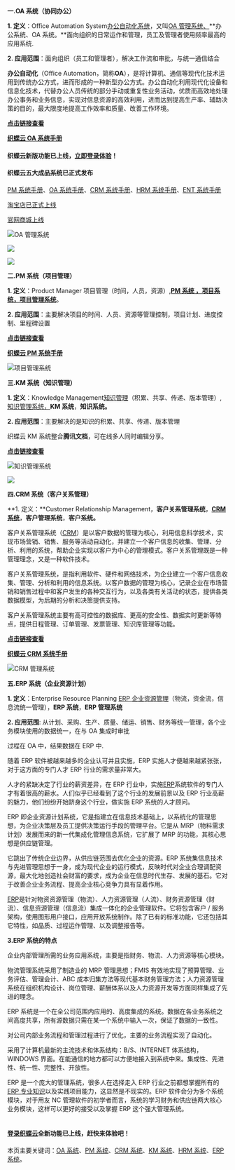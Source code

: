 **一.OA 系统（协同办公）**

**1. 定义**：Office Automation System[办公自动化系统](https://work.zhidieyun.com/approval/manage)，又叫[OA 管理系统、](https://work.zhidieyun.com/approval/manage)**办公系统、OA 系统。**面向组织的日常运作和管理，员工及管理者使用频率最高的应用系统.

**2. 应用范围**：面向组织（员工和管理者），解决工作流和审批，与统一通信结合

**办公自动化**（Office Automation，简称**OA**），是将计算机、通信等现代化技术运用到传统办公方式，进而形成的一种新型办公方式。办公自动化利用现代化设备和信息化技术，代替办公人员传统的部分手动或重复性业务活动，优质而高效地处理办公事务和业务信息，实现对信息资源的高效利用，进而达到提高生产率、辅助决策的目的，最大限度地提高工作效率和质量、改善工作环境。

[**点击链接查看**](https://item.taobao.com/item.htm?id=655435965615)

[**织蝶云 OA 系统手册**](http://doc.zhidieyun.com/oa/index.html)

#### 织蝶云新版功能已上线，[立即登录体验](https://work.zhidieyun.com/)！

#### 织蝶云五大成品系统已正式发布

[PM 系统手册](http://doc.zhidieyun.com/pm/index.html)、[OA 系统手册](http://doc.zhidieyun.com/oa/index.html)、[CRM 系统手册](http://doc.zhidieyun.com/crm/index.html)、[HRM 系统手册](http://doc.zhidieyun.com/hrm/index.html)、[ENT 系统手册](http://doc.zhidieyun.com/ent/index.html)

[淘宝店已正式上线](https://shop505447237.taobao.com/index.htm)

[官网商城上线](https://www.zhidieyun.com/shop)

![OA 管理系统](https://www.zhidieyun.com/files/1/0/71/316deabd68c7d65ad0c19d69365e144a15fd7101.png)

![](https://www.zhidieyun.com/files/3/d/2f/0c5c3130484022000cb340cb600eb2b5b3522fd3.png)

![](https://www.zhidieyun.com/files/2/5/c8/c037e42f5c6819234f65c428fb60940a0800c852.png)

**二.PM 系统（项目管理）**

**1. 定义**：Product Manager 项目管理（时间，人员，资源）,[**PM 系统 ，项目系统，项目管理系统**](https://work.zhidieyun.com/project/manage)。

**2. 应用范围**：主要解决项目的时间、人员、资源等管理控制，项目计划、进度控制、里程碑设置

[**点击链接查看**](https://item.taobao.com/item.htm?id=655393345999)

[**织蝶云 PM 系统手册**](http://doc.zhidieyun.com/pm/index.html)

![项目管理系统](https://www.zhidieyun.com/files/d/5/02/024a16ff000432129df6114bfa50001b0025025d.png)

**三.KM 系统（知识管理）**

**1. 定义**：Knowledge Management[知识管理](https://work.zhidieyun.com/knowledge/manage)（积累、共享、传递、版本管理）,[知识管理系统，](https://work.zhidieyun.com/knowledge/manage)**KM 系统**，**知识系统。**

**2. 应用范围**：主要解决的是知识的积累、共享、传递、版本管理

织蝶云 KM 系统整合**腾讯文档**，可在线多人同时编辑分享。

[**点击链接查看**](https://item.taobao.com/item.htm?id=655815282054)

![知识管理系统](https://www.zhidieyun.com/files/c/8/17/289e9a601dd424d6125c159c9694467496e1178c.png)

![](https://www.zhidieyun.com/files/f/5/39/b069732ec7732cd2f626d3c0b5ffc0923e1e395f.png)

**四.CRM 系统（客户关系管理）**

**1. 定义：**Customer Relationship Management，**客户关系管理系统**，[**CRM 系统**](https://work.zhidieyun.com/customer/manage)，**客户管理系统**，**客户系统。**

客户关系管理系统（[CRM](https://work.zhidieyun.com/customer/manage)）是以客户数据的管理为核心，利用信息科学技术，实现市场营销、销售、服务等活动自动化，并建立一个客户信息的收集、管理、分析、利用的系统，帮助企业实现以客户为中心的管理模式。客户关系管理既是一种管理理念，又是一种软件技术。

客户关系管理系统，是指利用软件、硬件和网络技术，为企业建立一个客户信息收集、管理、分析和利用的信息系统。以客户数据的管理为核心，记录企业在市场营销和销售过程中和客户发生的各种交互行为，以及各类有关活动的状态，提供各类数据模型，为后期的分析和决策提供支持。

客户关系管理系统主要有高可控性的数据库、更高的安全性、数据实时更新等特点，提供日程管理、订单管理、发票管理、知识库管理等功能。

[**点击链接查看**](https://item.taobao.com/item.htm?id=655809074490)

[**织蝶云 CRM 系统手册**](http://doc.zhidieyun.com/crm/index.html)

![CRM 管理系统](https://www.zhidieyun.com/files/3/0/ab/9bbe510e905402076ff01142b3b07486bd3cab03.png)

**五.ERP 系统（企业资源计划）**

**1. 定义**：Enterprise Resource Planning [ERP 企业资源管理](https://work.zhidieyun.com/)（物流，资金流，信息流统一管理），**ERP 系统**，**ERP 管理系统**

**2. 应用范围**: 从计划、采购、生产、质量、储运、销售、财务等统一管理，各个业务模块使用的数据统一，在与 OA 集成时审批

过程在 OA 中，结果数据在 ERP 中.

随着 ERP 软件被越来越多的企业认可并且实施，ERP 实施人才便越来越紧张张，对于这方面的专门人才 ERP 行业的需求量非常大。

人才的紧缺决定了行业的薪资差异，在 ERP 行业中，实施[ERP](https://www.zhidieyun.com/price)系统软件的专门人才有着很高的薪水。人们似乎已经看到了这个行业的发展前景以及 ERP 行业高薪的魅力，他们纷纷开始跻身这个行业，做实施 ERP 系统的人才顾问。

ERP 即企业资源计划系统，它是指建立在信息技术基础上，以系统化的管理思想，为企业决策层及员工提供决策运行手段的管理平台。它是从 MRP（物料需求计划）发展而来的新一代集成化管理信息系统，它扩展了 MRP 的功能，其核心思想是供应链管理。

它跳出了传统企业边界，从供应链范围去优化企业的资源。ERP 系统集信息技术与先进管理思想于一身，成为现代企业的运行模式，反映时代对企业合理调配资源，最大化地创造社会财富的要求，成为企业在信息时代生存、发展的基石。它对于改善企业业务流程、提高企业核心竞争力具有显着作用。

[ERP](https://work.zhidieyun.com/product/manage)是针对物资资源管理（物流）、人力资源管理（人流）、财务资源管理（财流）、信息资源管理（信息流）集成一体化的企业管理软件。它将包含客户 / 服务架构，使用图形用户接口，应用开放系统制作。除了已有的标准功能，它还包括其它特性，如品质、过程运作管理、以及调整报告等。

**3.ERP 系统的特点**

企业内部管理所需的业务应用系统，主要是指财务、物流、人力资源等核心模块。

物流管理系统采用了制造业的 MRP 管理思想；FMIS 有效地实现了预算管理、业务评估、管理会计、ABC 成本归集方法等现代基本财务管理方法；人力资源管理系统在组织机构设计、岗位管理、薪酬体系以及人力资源开发等方面同样集成了先进的理念。

ERP 系统是一个在全公司范围内应用的、高度集成的系统。数据在各业务系统之间高度共享，所有源数据只需在某一个系统中输入一次，保证了数据的一致性。

对公司内部业务流程和管理过程进行了优化，主要的业务流程实现了自动化。

采用了计算机最新的主流技术和体系结构：B/S、INTERNET 体系结构，WINDOWS 界面。在能通信的地方都可以方便地接入到系统中来。集成性、先进性、统一性、完整性、开放性。

ERP 是一个庞大的管理系统，很多人在选择走入 ERP 行业之前都想掌握所有的[ERP 专业知识](https://work.zhidieyun.com/product/manage)以及实践项目能力，这显然是不现实的。ERP 软件会分为多个系统模块，对于用友 NC 管理软件的初学者而言，系统的学习财务和供应链两大核心业务模块，这样可以更好的接受以及掌握 ERP 这个强大管理系统。\
 

#### [**登录织蝶云**](https://work.zhidieyun.com/)全新功能已上线，赶快来体验吧！

本页主要关键词：[OA 系统](https://www.zhidieyun.com/blog?filter=oa#p)、[PM 系统](https://www.zhidieyun.com/blog?filter=pm#p)、[CRM 系统](https://www.zhidieyun.com/blog?filter=crm#p)、[KM 系统](https://www.zhidieyun.com/blog?filter=news#p)、[HRM 系统](https://www.zhidieyun.com/blog?filter=hrm#p)、[ERP 系统](https://www.zhidieyun.com/blog?filter=skill#p)。
